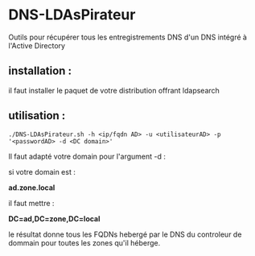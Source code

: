 # DNS-LDAsPirateur
Outils pour récupérer tous les entregistrements DNS d'un DNS intégré à l'Active Directory
## installation :
il faut installer le paquet de votre distribution offrant ldapsearch
## utilisation :
```
./DNS-LDAsPirateur.sh -h <ip/fqdn AD> -u <utilisateurAD> -p '<passwordAD> -d <DC domain>'
```
Il faut adapté votre domain pour l'argument -d :

si votre domain est : 

   **ad.zone.local** 
   
il faut mettre : 

   **DC=ad,DC=zone,DC=local**


le résultat donne tous les FQDNs hebergé par le DNS du controleur de dommain pour toutes les zones qu'il héberge.
